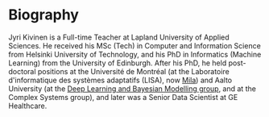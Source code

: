 # Biography

Jyri Kivinen is a Full-time Teacher at Lapland University of Applied Sciences. He received his MSc (Tech) in Computer and Information Science from Helsinki University of Technology, and his PhD in Informatics (Machine Learning) from the University of Edinburgh. After his PhD, he held post-doctoral positions at the Université de Montréal (at the Laboratoire d'informatique des systèmes adaptatifs (LISA), now <a href="https://mila.quebec/en/">Mila</a>) and Aalto University (at the <a href="https://research.cs.aalto.fi/bayes/index.shtml">Deep Learning and Bayesian Modelling group</a>, and at the Complex Systems group), and later was a Senior Data Scientist at GE Healthcare.